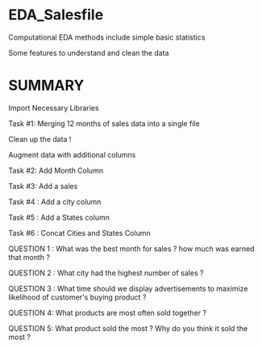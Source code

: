 # EDA_Salesfile
Computational EDA methods include simple basic statistics 

Some features to understand and clean the data

# SUMMARY

Import Necessary Libraries

Task #1: Merging 12 months of sales data into a single file

Clean up the data !

Augment data with additional columns

Task #2: Add Month Column

Task #3: Add a sales

Task #4 : Add a city column

Task #5 : Add a States column

Task #6 : Concat Cities and States Column

QUESTION 1 : What was the best month for sales ? how much was earned that month ?

QUESTION 2 : What city had the highest number of sales ?

QUESTION 3 : What time should we display advertisements to maximize likelihood of customer's buying product ?

QUESTION 4: What products are most often sold together ?

QUESTION 5: What product sold the most ? Why do you think it sold the most ?
